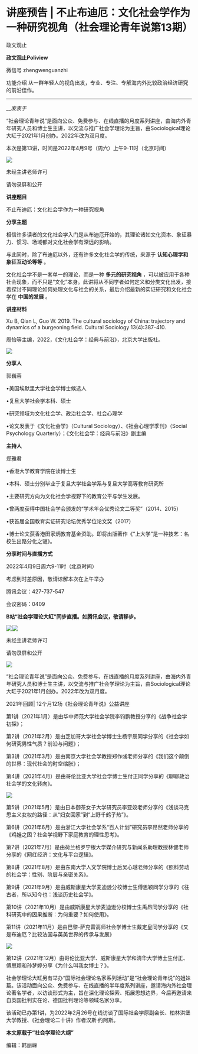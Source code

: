 

#  讲座预告 | 不止布迪厄：文化社会学作为一种研究视角（社会理论青年说第13期）

政文观止  

**政文观止Poliview** 

微信号 zhengwenguanzhi

功能介绍 从一群年轻人的视角出发，专业、专注、专解海内外比较政治经济研究的前沿佳作。

____

___发表于_


“社会理论青年说”是面向公众、免费参与、在线直播的月度系列讲座，由海内外青年研究人员和博士生主讲，以交流与推广社会学理论为主旨，由Sociological理论大缸于2021年1月创办。2022年改为双月度。

  

本次是第13讲，时间是2022年4月9号（周六）上午9-11时（北京时间）

  

![](/images/10/2.png)

未经主讲老师许可  

请勿录屏和公开

  

 **讲座题目**

不止布迪厄：文化社会学作为一种研究视角

 **分享主题**

相信许多读者的文化社会学入门是从布迪厄开始的，其理论诸如文化资本、象征暴力、惯习、场域都对文化社会学有深远的影响。

  

与此同时，除了布迪厄以外，还有许多文化社会学的传统，来源于 **认知心理学和象征互动论等等** 。

  

文化社会学不是一套单一的理论，而是一种 **多元的研究视角**
，可以被应用于各种社会现象，而不只是“文化”本身。此讲将从不同学者如何定义和分类文化出发，接着探讨不同理论如何处理文化与社会的关系，最后介绍最新的实证研究和文化社会学在
**中国的发展** 。

  

 **讲座材料**

Xu B, Qian L, Guo W. 2019. The cultural sociology of China: trajectory and
dynamics of a burgeoning field. Cultural Sociology 13(4):387-410.

  

周怡等主编，2022，《文化社会学：经典与前沿》，北京大学出版社。

  

![](/images/10/3.png)

  

 **分享人**  

郭巍蓉

•美国埃默里大学社会学博士候选人

•复旦大学社会学本科、硕士

•研究领域为文化社会学、政治社会学、社会心理学

•论文发表于《文化社会学》（Cultural Sociology）、《社会心理学季刊》（Social Psychology
Quarterly）；《文化社会学：经典与前沿》副主编

  

 **主持人**  

郑雅君

•香港大学教育学院在读博士生

•本科、硕士分别毕业于复旦大学社会学系与复旦大学高等教育研究所

•主要研究方向为文化社会学视野下的教育公平与学生发展。

•曾两度获得中国社会学会颁发的“学术年会优秀论文二等奖”（2014、2015）

•获首届全国教育实证研究论坛优秀学位论文奖（2017）

•博士论文获香港田家炳教育基金资助。即将出版著作《“上大学”是一种技艺：名校生出路分化之谜》。

  

 **分享时间与直播方式**

2022年4月9日周六9-11时（北京时间）

考虑到时差原因，敬请谅解本次在上午举办

  

腾讯会议：427-737-547

会议密码：0409

  

 **B站“社会学理论大缸”同步直播。如腾讯会议，敬请移步。**

![](/images/10/4.png)![](/images/10/5.png)

  

未经主讲老师许可  

请勿录屏和公开

![](/images/10/6.png)

  

“社会理论青年说”是面向公众、免费参与、在线直播的月度系列讲座，由海内外青年研究人员和博士生主讲，以交流与推广社会学理论为主旨，由Sociological理论大缸于2021年1月创办。2022年改为双月度。

  

2021年回顾| 12个月12场《社会理论青年说》公益讲座  

  

第1讲（2021年1月）是由华中师范大学社会学院李钧鹏教授分享的《战争社会学初探》；

第2讲（2021年2月）是由芝加哥大学社会学博士生杨宇辰同学分享的《社会学如何研究男性气质？前沿与问题》；

第3讲（2021年3月）是由南京大学社会学教授郑作彧老师分享的《我们这个颠倒的世界：现代社会的时空缩胀》；

第4讲（2021年4月）是由哥伦比亚大学社会学博士生付正同学分享的《聊聊政治社会学的文化转向》。

![](/images/10/7.png)

第5讲（2021年5月）是由日本御茶女子大学研究员李亚姣老师分享的《浅谈马克思主义女权的路径：从“妇女回家”到“上野千鹤子热”》。

第6讲（2021年6月）是由浙江大学社会学系“百人计划”研究员李昂然老师分享的《鸡娃之困？社会学视野下家庭教育的理性思考》。

第7讲（2021年7月）是由荷兰格罗宁根大学媒介研究与新闻系助理教授林健老师分享的《网红经济：文化与平台逻辑》。

第8讲（2021年8月）是由东南大学人文学院博士后吴心越老师分享的《照料劳动的社会学：性别、阶层与亲密关系》。

第9讲（2021年9月）是由威斯康星大学麦迪逊分校博士生傅思颖同学分享的《往古者，所以知今也：浅谈历史社会学》。

第10讲（2021年10月）是由威斯康星大学麦迪逊分校博士生禹昂同学分享的《社科研究中的因果推断：为何重要？如何使用》。

第11讲（2021年11月）是由巴黎-萨克雷高师社会学博士生戴定皇同学分享的《又是布迪厄？比较法国与英美世界的传承与发展》

![](/images/10/8.png)

第12讲（2021年12月）由哥伦比亚大学、威斯康星大学和清华大学博士生付正、傅思颖和孙梦婷分享《为什么叫我女博士？》。

  

社会学理论大缸另有举办“国际社会理论名家系列活动”是“社会理论青年说”的姐妹篇。该活动面向公众、免费参与、在线直播的半年度系列讲座，邀请海内外社会理论著名学者，以访谈形式为主，旨在深化理论探索、拓展思想边界，今后再邀请来自英国批判实在论、德国批判理论等领域名家分享。

  

该活动已办第1讲，为2022年2月26号在线访谈了国际社会学原副会长、柏林洪堡大学教授、《社会理论二十讲》作者汉斯·约阿斯。

  

 **本文原载于“社会学理论大纲”**  

  

编辑：韩丽嵘

  

